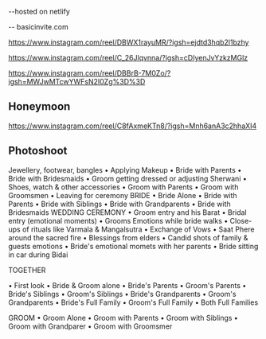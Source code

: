 --hosted on netlify

-- basicinvite.com

https://www.instagram.com/reel/DBWX1rayuMR/?igsh=ejdtd3hqb2l1bzhy

https://www.instagram.com/reel/C_26Jlqvnna/?igsh=cDIyenJvYzkzMGlz

https://www.instagram.com/reel/DBBrB-7M0Zo/?igsh=MWJwMTcwYWFsN2I0Zg%3D%3D

## Honeymoon

https://www.instagram.com/reel/C8fAxmeKTn8/?igsh=Mnh6anA3c2hhaXI4

## Photoshoot

Jewellery, footwear, bangles
• Applying Makeup
• Bride with Parents
• Bride with Bridesmaids
• Groom getting dressed or adjusting
Sherwani
• Shoes, watch & other accessories
• Groom with Parents
• Groom with Groomsmen
• Leaving for ceremony
BRIDE
• Bride Alone
• Bride with Parents
• Bride with Siblings
• Bride with Grandparents
• Bride with Bridesmaids
WEDDING CEREMONY
• Groom entry and his Barat
• Bridal entry (emotional moments)
• Grooms Emotions while bride walks
• Close-ups of rituals like Varmala &
Mangalsutra
• Exchange of Vows
• Saat Phere around the sacred fire
• Blessings from elders
• Candid shots of family & guests emotions
• Bride's emotional momets with her parents
• Bride sitting in car during Bidai

TOGETHER

• First look
• Bride & Groom alone
• Bride's Parents
• Groom's Parents
• Bride's Siblings
• Groom's Siblings
• Bride's Grandparents
• Groom's Grandparents
• Bride's Full Family
• Groom's Full Family
• Both Full Families

GROOM
• Groom Alone
• Groom with Parents
• Groom with Siblings
• Groom with Grandparer
• Groom with Groomsmer
